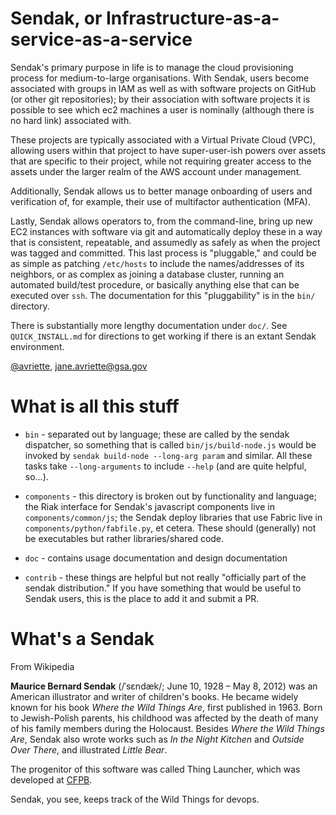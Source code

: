 Sendak, or Infrastructure-as-a-service-as-a-service
===

Sendak's primary purpose in life is to manage the cloud provisioning process
for medium-to-large organisations. With Sendak, users become associated with
groups in IAM as well as with software projects on GitHub (or other git
repositories); by their association with software projects it is possible to
see which ec2 machines a user is nominally (although there is no hard link)
associated with.

These projects are typically associated with a Virtual Private Cloud (VPC),
allowing users within that project to have super-user-ish powers over assets
that are specific to their project, while not requiring greater access to the
assets under the larger realm of the AWS account under management.

Additionally, Sendak allows us to better manage onboarding of users and
verification of, for example, their use of multifactor authentication (MFA).

Lastly, Sendak allows operators to, from the command-line, bring up new EC2
instances with software via git and automatically deploy these in a way that
is consistent, repeatable, and assumedly as safely as when the project was
tagged and committed. This last process is "pluggable," and could be as
simple as patching `/etc/hosts` to include the names/addresses of its
neighbors, or as complex as joining a database cluster, running an automated
build/test procedure, or basically anything else that can be executed over
`ssh`. The documentation for this "pluggability" is in the `bin/` directory.

There is substantially more lengthy documentation under `doc/`. See
`QUICK_INSTALL.md` for directions to get working if there is an extant
Sendak environment.

[@avriette](https://github.com/avriette), jane.avriette@gsa.gov

What is all this stuff
===

* `bin` - separated out by language; these are called by the sendak
dispatcher, so something that is called `bin/js/build-node.js` would be
invoked by `sendak build-node --long-arg param` and similar. All these tasks
take `--long-arguments` to include `--help` (and are quite helpful,
so&hellip;).

* `components` - this directory is broken out by functionality and language;
the Riak interface for Sendak's javascript components live in
`components/common/js`; the Sendak deploy libraries that use
Fabric live in `components/python/fabfile.py`, et cetera. These should
(generally) not be executables but rather libraries/shared code.

* `doc` - contains usage documentation and design documentation

* `contrib` - these things are helpful but not really "officially part of the
sendak distribution." If you have something that would be useful to Sendak
users, this is the place to add it and submit a PR.

What's a Sendak
===

From Wikipedia

**Maurice Bernard Sendak** (/ˈsɛndæk/; June 10, 1928 – May 8, 2012) was
an American illustrator and writer of children's books. He became widely
known for his book *Where the Wild Things Are*, first published in 1963. Born
to Jewish-Polish parents, his childhood was affected by the death of many of
his family members during the Holocaust. Besides *Where the Wild Things Are*,
Sendak also wrote works such as *In the Night Kitchen* and *Outside Over
There*, and illustrated *Little Bear*.

The progenitor of this software was called Thing Launcher, which was developed
at [CFPB](http://www.consumerfinance.gov/).

Sendak, you see, keeps track of the Wild Things for devops.
